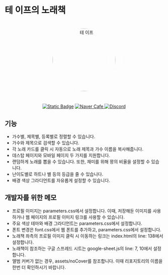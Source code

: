 # 테 이프의 노래책

<div  
    align="center"
>
    <div  
        class="placeholder"  
        style="
            margin-right: auto;
            margin-left: auto;
            margin-top: 40px;
            margin-bottom: 40px;
            width: 200px;
            height: 200px;
            position: relative;"  
    >
        <a href="https://chzzk.naver.com/ce31de9b9a68805be3d6ecee0c2a82d5">  
            <img  
                src="https://nng-phinf.pstatic.net/MjAyNDA0MjhfMTk2/MDAxNzE0MjM0NzM1NjI5.UWIavZQSKqWGROmxrtp2T653-AjuiPv23itiDTSKuMQg.gzg50RNCNfVigmamrA70FXueOHTHBBlw45VVjblFOicg.PNG/99999999999.png"  
                style="
                    -webkit-filter: blur(20px);
                    -moz-filter: blur(20px);
                    -o-filter: blur(20px);
                    -ms-filter: blur(20px);
                    filter: blur(20px);
                    border-radius: 100%;
                    position: absolute;
                    top: 0;
                    left: 0;
                    width: 100%;
                    height: 100%;"
            ></img>
            <img  
                src="https://nng-phinf.pstatic.net/MjAyNDA0MjhfMTk2/MDAxNzE0MjM0NzM1NjI5.UWIavZQSKqWGROmxrtp2T653-AjuiPv23itiDTSKuMQg.gzg50RNCNfVigmamrA70FXueOHTHBBlw45VVjblFOicg.PNG/99999999999.png"  
                style="
                    border-radius: 100%;
                    position: absolute;
                    top: 0;
                    left: 0;
                    width: 100%;
                    height: 100%;"  
                alt="테 이프"
            ></img>  
        </a>
    </div>  

[![Static Badge](https://img.shields.io/badge/-Chzzk-00FFA3?style=for-the-badge&logo=data%3Aimage%2Fsvg%2Bxml%3Bbase64%2CPHN2ZyB4bWxucz0iaHR0cDovL3d3dy53My5vcmcvMjAwMC9zdmciIGZpbGw9Im5vbmUiIHZpZXdCb3g9IjcuMDQgNi4yOSAxNy43OSAxOC4zOCI%2BICAgICA8cGF0aCBmaWxsPSIjMDBGRkEzIiBkPSJNMjQuMTA2IDI0LjY2NHYtNC43ODJIMTYuOTJsNy45MTEtMTAuOTE1aC02LjQxbDEuOTQtMi42NzhoLTYuNDFMOC42NTMgMTMuNmg2LjQxbC04LjAyIDExLjA2NWgxNy4wNjNaIi8%2BPC9zdmc%2B&logoColor=white&labelColor=676767)](https://chzzk.naver.com/ce31de9b9a68805be3d6ecee0c2a82d5)
[![Naver Cafe](https://img.shields.io/badge/-NAVER_Cafe-03C75A?style=for-the-badge&logo=data%3Aimage%2Fx-icon%3Bbase64%2CiVBORw0KGgoAAAANSUhEUgAAACAAAAAgCAYAAABzenr0AAAACXBIWXMAAAsTAAALEwEAmpwYAAAAAXNSR0IArs4c6QAAAARnQU1BAACxjwv8YQUAAAKUSURBVHgB7Zc9b9NQFIbfc%2B22aQTCCBWJzT%2BhLEgFIaW%2FoB0AQZamW5mg%2FyBdqRD0FxAWiMRAOpCFoUYCIrE0O0PCgFiQGjHko7Hv4dj5%2FmqckkRC8EiW7euj%2B77Hvvfca%2BBfh3AOHn6%2Ft2mYessgHSNoS5EGEcM%2Ft9Ca956uZJPj%2BjIxATs%2FEjZz7QWDY9rXEvvUTIHAwbllgphLYfoMbSBRSNinrnesyLC6M1VyaPI7qouZTjvBdcL0G8pAorBja1U7AitL5CRXFbSzyBjKw6I6DT5BBy7uX32fD9N3KAN16EfEht24I5GXTCXb6EIZpnIH4klREiEJZcBjtama1wouootlLC9UhgdrPnhyJfsS0zJw5%2BtOTAzY%2FhiLLpVxKVKSgcYjxfdXso8xAWMNMJlWxKjg8vIJImZteAzDYSaZdu8cTMhYAyvGz%2FzFC7%2B2G0qDz%2Bv1Ref5tUwRfys9ldD4GE8wwcYM0MR5%2BMdaujjaQC7OmD0pL1LexfVMUCkV5k9CVaNHrZv5GCDOyFRp1wZ57avqUzw5PwMuHXo3X8v44t2OKWzMz0ATXVlKtfUJq3M3gEjV6robMggZodbwiTFxguNNy4R629HSHxqPuqHAgIVpoyllVKNW9xxXppf00PcGpKYfYhYQ9yQlK%2Fle%2FcabYL%2FQY0B2OhnMCA4%2BLzuyh1x3b71Kts30B6pcvCCNNqYEuSJ4O%2B2Meq4GG%2FQ2pkfqLPGGXh%2FuWtqR%2FcYB%2FhDZORc96L1xcSP%2FC4zPD1JSLbZwTnHZuq73r3zDGFmI%2FNIp7sZmMCiOfFhxn%2FF%2FRl%2Furhqe%2BUxCY2eF%2BaNcEQ7ctc4In46BFrn7tiK1IXM41p7XTCX5I%2Frmr3ZupJpvrfH%2FmYTfRefs0vcTSpcAAAAASUVORK5CYII%3D&labelColor=676767)
](https://cafe.naver.com/ifcoing)
[![Discord](https://img.shields.io/badge/-Discord-7289DA?style=for-the-badge&logo=discord&logoColor=white&labelColor=676767)](https://discord.gg/QXvsExE7qN)  
</div>

## 기능  

* 가수별, 제목별, 등록별로 정렬할 수 있습니다.  
* 가수와 제목으로 검색할 수 있습니다.  
* 각 노래 카드를 클릭 시 자동으로 노래 제목과 가수 이름을 복사해줍니다.  
* 데스탑 페이지와 모바일 페이지 두 가지를 지원합니다.  
* 랜덤하게 노래를 뽑을 수 있습니다. 또한, 재미를 위해 꽝의 비율을 설정할 수 있습니다.  
* 난이도별로 하트나 별 등의 등급을 줄 수 있습니다.  
* 배경 색상 그라디언트를 자유롭게 설정할 수 있습니다.  

## 개발자를 위한 메모  

* 프로필 이미지는 parameters.css에서 설정합니다. 이때, 저장해둔 이미지를 사용하거나 웹 페이지의 프로필 이미지 링크를 사용할 수 있습니다.  
* 주요 색상 테마와 배경 그라디언트는 parameters.css에서 설정합니다.  
* 폰트 변경은 font.css에서 웹 폰트를 추가하고, parameters.css에서 설정합니다.  
* 노래책 좌측의 프로필 이미지 클릭 시 이동하는 링크는 index.html의 line: 138에서 설정합니다.  
* 노래책이 참조하는 구글 스프레드 시트는 google-sheet.js의 line: 7, 10에서 설정합니다.  
* 앨범 커버가 없는 경우, assets/noCover를 참조합니다. 이때 리포지토리의 이름을 한번 더 확인하시기 바랍니다.  
